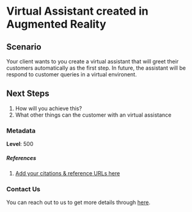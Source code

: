 # Virtual Assistant created in Augmented Reality

## Scenario

Your client wants to you create a virtual assistant that will greet their customers automatically as the first step. In future, the assistant will be respond to customer queries in a virtual environent.

## Next Steps

1. How will you achieve this?
1. What other things can the customer with an virtual assistance

### Metadata

**Level**: 500

##### References
1. [Add your citations & reference URLs here](https://www.youtube.com/c/ValaxyTechnologies)

### Contact Us

You can reach out to us to get more details through [here](https://www.youtube.com/c/ValaxyTechnologies/about).
